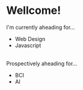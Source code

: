 # Wellcome!
I'm currently aheading for...

* Web Design
* Javascript
</br>
Prospectively aheading for...<br>

* BCI
* AI
